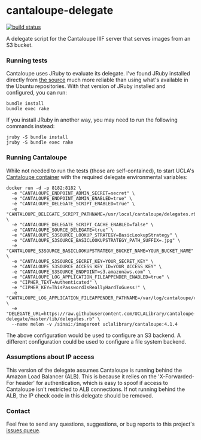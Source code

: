# cantaloupe-delegate
[![build status](https://github.com/uclalibrary/cantaloupe-delegate/workflows/Tests%20%26%20Code%20Style/badge.svg)](https://github.com/UCLALibrary/cantaloupe-delegate/actions)

A delegate script for the Cantaloupe IIIF server that serves images from an S3 bucket.

### Running tests

Cantaloupe uses JRuby to evaluate its delegate. I've found JRuby installed directly from [the source](https://www.jruby.org/) much more reliable than using what's available in the Ubuntu repositories. With that version of JRuby installed and configured, you can run:

    bundle install
    bundle exec rake

If you install JRuby in another way, you may need to run the following commands instead:

    jruby -S bundle install
    jruby -S bundle exec rake

### Running Cantaloupe

While not needed to run the tests (those are self-contained), to start UCLA's [Cantaloupe container](https://cloud.docker.com/u/uclalibrary/repository/docker/uclalibrary/cantaloupe) with the required delegate environmental variables:

    docker run -d -p 8182:8182 \
      -e "CANTALOUPE_ENDPOINT_ADMIN_SECRET=secret" \
      -e "CANTALOUPE_ENDPOINT_ADMIN_ENABLED=true" \
      -e "CANTALOUPE_DELEGATE_SCRIPT_ENABLED=true" \
      -e "CANTALOUPE_DELEGATE_SCRIPT_PATHNAME=/usr/local/cantaloupe/delegates.rb" \
      -e "CANTALOUPE_DELEGATE_SCRIPT_CACHE_ENABLED=false" \
      -e "CANTALOUPE_SOURCE_DELEGATE=true" \
      -e "CANTALOUPE_S3SOURCE_LOOKUP_STRATEGY=BasicLookupStrategy" \
      -e "CANTALOUPE_S3SOURCE_BASICLOOKUPSTRATEGY_PATH_SUFFIX=.jpg" \
      -e "CANTALOUPE_S3SOURCE_BASICLOOKUPSTRATEGY_BUCKET_NAME=YOUR_BUCKET_NAME" \
      -e "CANTALOUPE_S3SOURCE_SECRET_KEY=YOUR_SECRET_KEY" \
      -e "CANTALOUPE_S3SOURCE_ACCESS_KEY_ID=YOUR_ACCESS_KEY" \
      -e "CANTALOUPE_S3SOURCE_ENDPOINT=s3.amazonaws.com" \
      -e "CANTALOUPE_LOG_APPLICATION_FILEAPPENDER_ENABLED=true" \
      -e "CIPHER_TEXT=Authenticated" \
      -e "CIPHER_KEY=ThisPasswordIsReallyHardToGuess!" \
      -e "CANTALOUPE_LOG_APPLICATION_FILEAPPENDER_PATHNAME=/var/log/cantaloupe/cantaloupe.log" \
      -e "DELEGATE_URL=https://raw.githubusercontent.com/UCLALibrary/cantaloupe-delegate/master/lib/delegates.rb" \
      --name melon -v /sinai:/imageroot uclalibrary/cantaloupe:4.1.4

The above configuration would be used to configure an S3 backend. A different configuration could be used to configure a file system backend.

### Assumptions about IP access

This version of the delegate assumes Cantaloupe is running behind the Amazon Load Balancer (ALB). This is because it relies on the 'X-Forwarded-For header' for authentication, which is easy to spoof if access to Cantaloupe isn't restricted to ALB connections. If not running behind the ALB, the IP check code in this delegate should be removed.

### Contact

Feel free to send any questions, suggestions, or bug reports to this project's [issues queue](https://github.com/UCLALibrary/cantaloupe-delegate/issues).
